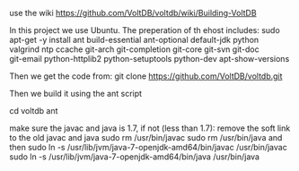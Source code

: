 use the wiki https://github.com/VoltDB/voltdb/wiki/Building-VoltDB

In this project we use Ubuntu. The preperation of th ehost includes:
sudo apt-get -y install ant build-essential ant-optional default-jdk python \
    valgrind ntp ccache git-arch git-completion git-core git-svn git-doc \
    git-email python-httplib2 python-setuptools python-dev apt-show-versions

Then we get the code from:
git clone https://github.com/VoltDB/voltdb.git

Then we build it using the ant script

cd voltdb
ant

make sure the javac and java is 1.7, if not (less than 1.7):
remove the soft link to the old javac and java 
sudo rm /usr/bin/javac
sudo rm /usr/bin/java
and then 
sudo ln -s /usr/lib/jvm/java-7-openjdk-amd64/bin/javac /usr/bin/javac
sudo ln -s /usr/lib/jvm/java-7-openjdk-amd64/bin/java /usr/bin/java
